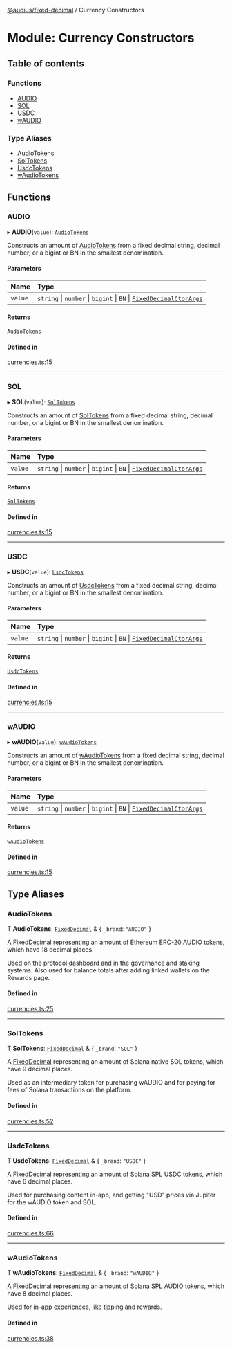 [@audius/fixed-decimal](../README.md) / Currency Constructors

# Module: Currency Constructors

## Table of contents

### Functions

- [AUDIO](Currency_Constructors.md#audio)
- [SOL](Currency_Constructors.md#sol)
- [USDC](Currency_Constructors.md#usdc)
- [wAUDIO](Currency_Constructors.md#waudio)

### Type Aliases

- [AudioTokens](Currency_Constructors.md#audiotokens)
- [SolTokens](Currency_Constructors.md#soltokens)
- [UsdcTokens](Currency_Constructors.md#usdctokens)
- [wAudioTokens](Currency_Constructors.md#waudiotokens)

## Functions

### AUDIO

▸ **AUDIO**(`value`): [`AudioTokens`](Currency_Constructors.md#audiotokens)

Constructs an amount of [AudioTokens](Currency_Constructors.md#audiotokens) from a fixed decimal string,
decimal number, or a bigint or BN in the smallest denomination.

#### Parameters

| Name | Type |
| :------ | :------ |
| `value` | `string` \| `number` \| `bigint` \| `BN` \| [`FixedDecimalCtorArgs`](FixedDecimal.md#fixeddecimalctorargs) |

#### Returns

[`AudioTokens`](Currency_Constructors.md#audiotokens)

#### Defined in

[currencies.ts:15](https://github.com/AudiusProject/audius-protocol/blob/643ae60c22/packages/fixed-decimal/src/currencies.ts#L15)

___

### SOL

▸ **SOL**(`value`): [`SolTokens`](Currency_Constructors.md#soltokens)

Constructs an amount of [SolTokens](Currency_Constructors.md#soltokens) from a fixed decimal string,
decimal number, or a bigint or BN in the smallest denomination.

#### Parameters

| Name | Type |
| :------ | :------ |
| `value` | `string` \| `number` \| `bigint` \| `BN` \| [`FixedDecimalCtorArgs`](FixedDecimal.md#fixeddecimalctorargs) |

#### Returns

[`SolTokens`](Currency_Constructors.md#soltokens)

#### Defined in

[currencies.ts:15](https://github.com/AudiusProject/audius-protocol/blob/643ae60c22/packages/fixed-decimal/src/currencies.ts#L15)

___

### USDC

▸ **USDC**(`value`): [`UsdcTokens`](Currency_Constructors.md#usdctokens)

Constructs an amount of [UsdcTokens](Currency_Constructors.md#usdctokens) from a fixed decimal string,
decimal number, or a bigint or BN in the smallest denomination.

#### Parameters

| Name | Type |
| :------ | :------ |
| `value` | `string` \| `number` \| `bigint` \| `BN` \| [`FixedDecimalCtorArgs`](FixedDecimal.md#fixeddecimalctorargs) |

#### Returns

[`UsdcTokens`](Currency_Constructors.md#usdctokens)

#### Defined in

[currencies.ts:15](https://github.com/AudiusProject/audius-protocol/blob/643ae60c22/packages/fixed-decimal/src/currencies.ts#L15)

___

### wAUDIO

▸ **wAUDIO**(`value`): [`wAudioTokens`](Currency_Constructors.md#waudiotokens)

Constructs an amount of [wAudioTokens](Currency_Constructors.md#waudiotokens) from a fixed decimal string,
decimal number, or a bigint or BN in the smallest denomination.

#### Parameters

| Name | Type |
| :------ | :------ |
| `value` | `string` \| `number` \| `bigint` \| `BN` \| [`FixedDecimalCtorArgs`](FixedDecimal.md#fixeddecimalctorargs) |

#### Returns

[`wAudioTokens`](Currency_Constructors.md#waudiotokens)

#### Defined in

[currencies.ts:15](https://github.com/AudiusProject/audius-protocol/blob/643ae60c22/packages/fixed-decimal/src/currencies.ts#L15)

## Type Aliases

### AudioTokens

Ƭ **AudioTokens**: [`FixedDecimal`](../classes/FixedDecimal.FixedDecimal.md) & \{ `_brand`: ``"AUDIO"``  }

A [FixedDecimal](../classes/FixedDecimal.FixedDecimal.md) representing an amount of Ethereum ERC-20
AUDIO tokens, which have 18 decimal places.

Used on the protocol dashboard and in the governance and staking systems.
Also used for balance totals after adding linked wallets on the Rewards page.

#### Defined in

[currencies.ts:25](https://github.com/AudiusProject/audius-protocol/blob/643ae60c22/packages/fixed-decimal/src/currencies.ts#L25)

___

### SolTokens

Ƭ **SolTokens**: [`FixedDecimal`](../classes/FixedDecimal.FixedDecimal.md) & \{ `_brand`: ``"SOL"``  }

A [FixedDecimal](../classes/FixedDecimal.FixedDecimal.md) representing an amount of Solana native SOL
tokens, which have 9 decimal places.

Used as an intermediary token for purchasing wAUDIO and for paying for fees
of Solana transactions on the platform.

#### Defined in

[currencies.ts:52](https://github.com/AudiusProject/audius-protocol/blob/643ae60c22/packages/fixed-decimal/src/currencies.ts#L52)

___

### UsdcTokens

Ƭ **UsdcTokens**: [`FixedDecimal`](../classes/FixedDecimal.FixedDecimal.md) & \{ `_brand`: ``"USDC"``  }

A [FixedDecimal](../classes/FixedDecimal.FixedDecimal.md) representing an amount of Solana SPL USDC
tokens, which have 6 decimal places.

Used for purchasing content in-app, and getting "USD" prices via Jupiter
for the wAUDIO token and SOL.

#### Defined in

[currencies.ts:66](https://github.com/AudiusProject/audius-protocol/blob/643ae60c22/packages/fixed-decimal/src/currencies.ts#L66)

___

### wAudioTokens

Ƭ **wAudioTokens**: [`FixedDecimal`](../classes/FixedDecimal.FixedDecimal.md) & \{ `_brand`: ``"wAUDIO"``  }

A [FixedDecimal](../classes/FixedDecimal.FixedDecimal.md) representing an amount of Solana SPL AUDIO
tokens, which have 8 decimal places.

Used for in-app experiences, like tipping and rewards.

#### Defined in

[currencies.ts:38](https://github.com/AudiusProject/audius-protocol/blob/643ae60c22/packages/fixed-decimal/src/currencies.ts#L38)
